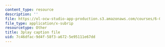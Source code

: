 ```yaml
---
content_type: resource
description: ''
file: https://ol-ocw-studio-app-production.s3.amazonaws.com/courses/6-042j-mathematics-for-computer-science-spring-2015/7c46dfac9d4f58f3a6725e95111e67dd_BH4qlkYCLW0.vtt
file_type: application/x-subrip
resourcetype: Other
title: 3play caption file
uid: 7c46dfac-9d4f-58f3-a672-5e95111e67dd
---
```

